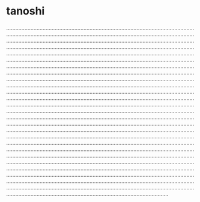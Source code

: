 # tanoshi

...................................................................................................................................................................................................................................................................................................................................................................................................................................................................................................................................................................................................................................................................................................................................................................................................................................................................................................................................................................................................................................................................................................................................................................................................................................................................................................................................................................................................................................................................................................................................................................................................................................................................................................................................................................................................................................................................................................................................................................................................................................................................................................................................................................................................................................................................................................................................................................................................................................................................................................................................................................................................................................................................................................................................................................................................................................................................................................................................................................................................................................................................................................................................................................................................................................................................................................................................................................................................................................................................